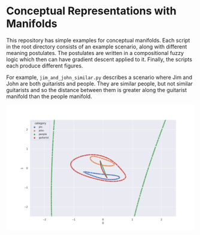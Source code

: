 # Conceptual Representations with Manifolds

This repository has simple examples for conceptual manifolds.
Each script in the root directory consists of an example scenario, along with different meaning postulates.
The postulates are written in a compositional fuzzy logic which then can have gradient descent applied to it.
Finally, the scripts each produce different figures.

For example, `jim_and_john_similar.py` describes a scenario where Jim and John are both guitarists and people.
They are similar people, but not similar guitarists and so the distance between them is greater along the guitarist manifold than the people manifold.

![plot of Jim and John scenario](./jim_and_john_guitarist.png)

